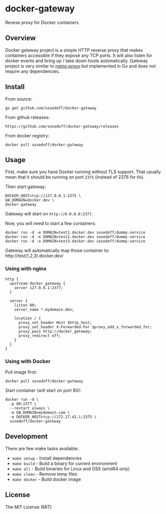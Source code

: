 # docker-gateway

Revese proxy for Docker containers

## Overview

Docker gateway project is a simple HTTP reverse proxy that makes containers accessible if
they expose any TCP ports. It will also listen for docker events and bring up / take down hosts
automatically. Gateway project is very similar to [nginx-proxy](https://github.com/jwilder/nginx-proxy) but
implemented in Go and does not require any dependencies.

## Install

From source:

```
go get github.com/sosedoff/docker-gateway
```

From github releases:

```
https://github.com/sosedoff/docker-gateway/releases
```

From docker registry:

```
docker pull sosedoff/docker-gateway
```

## Usage

First, make sure you have Docker running without TLS support. That usually 
mean that it should be running on port `2375` (instead of 2376 for tls).

Then start gateway:

```
DOCKER_HOST=tcp://127.0.0.1:2375 \
GW_DOMAIN=docker.dev \
docker-gateway
```

Gateway will start on `http://0.0.0.0:2377`.

Now, you will need to start a few containers:

```
docker run -d -e DOMAIN=test1.docker.dev sosedoff/dummy-service
docker run -d -e DOMAIN=test2.docker.dev sosedoff/dummy-service
docker run -d -e DOMAIN=test3.docker.dev sosedoff/dummy-service
```

Gateway will automatically map those container to: http://test(1,2,3).docker.dev/

### Using with nginx

```
http {
  upstream docker_gateway {
    server 127.0.0.1:2377;
  }

  server {
    listen 80;
    server_name *.mydomain.dev;

    location / {
      proxy_set_header Host $http_host;
      proxy_set_header X-Forwarded-For $proxy_add_x_forwarded_for;
      proxy_pass http://docker_gateway;
      proxy_redirect off;
    }
  }
}
```

### Using with Docker

Pull image first:

```
docker pull sosedoff/docker-gateway
```

Start container (will start on port 80):

```
docker run -d \
  -p 80:2377 \
  --restart always \
  -e GW_DOMAIN=mydomain.com \
  -e DOCKER_HOST=tcp://172.17.42.1:2375 \
  sosedoff/docker-gateway
```

## Development

There are few make tasks available:

- `make setup`  - Install dependencies
- `make build`  - Build a binary for current environment
- `make all`    - Build binaries for Linux and OSX (amd64 only)
- `make clean`  - Remove temp files
- `make docker` - Build docker image

## License

The MIT License (MIT)
